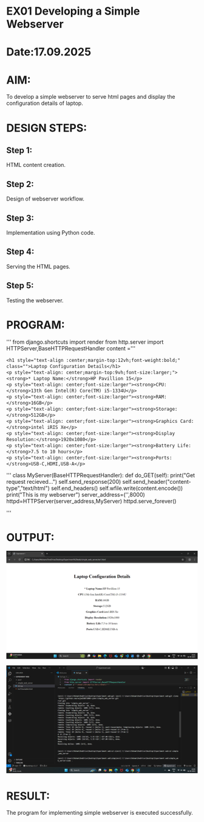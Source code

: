 # EX01 Developing a Simple Webserver

# Date:17.09.2025

# AIM:
To develop a simple webserver to serve html pages and display the configuration details of laptop.

# DESIGN STEPS:
## Step 1:
HTML content creation.

## Step 2:
Design of webserver workflow.

## Step 3:
Implementation using Python code.

## Step 4:
Serving the HTML pages.

## Step 5:
Testing the webserver.

# PROGRAM:
'''
from django.shortcuts import render
from http.server import HTTPServer,BaseHTTPRequestHandler
content ='''
<!DOCTYPE html>
<html lang="en">
<head>
    <title>Experiment 1</title>
</head>
<body>

    <h1 style="text-align :center;margin-top:12vh;font-weight:bold;" class="">Laptop Configuration Details</h1>
    <p style="text-align: center;margin-top:9vh;font-size:larger;"><strong>* Laptop Name:</strong>HP Pavillion 15</p>
    <p style="text-align: center;font-size:larger"><strong>CPU:</strong>13th Gen Intel(R) Core(TM) i5-1334U</p>
    <p style="text-align: center;font-size:larger"><strong>RAM:</strong>16GB</p>
    <p style="text-align: center;font-size:larger"><strong>Storage:</strong>512GB</p>
    <p style="text-align: center;font-size:larger"><strong>Graphics Card:</strong>intel iRIS Xe</p>
    <p style="text-align: center;font-size:larger"><strong>Display Resolution:</strong>1920x1080</p>
    <p style="text-align: center;font-size:larger"><strong>Battery Life:</strong>7.5 to 10 hours</p>
    <p style="text-align: center;font-size:larger"><strong>Ports:</strong>USB-C,HDMI,USB-A</p>
    
</body>
</html>
'''
class MyServer(BaseHTTPRequestHandler):
    def do_GET(self):
        print("Get request recieved...")
        self.send_response(200)
        self.send_header("content-type","text/html")
        self.end_headers()
        self.wfile.write(content.encode())
print("This is my webserver")
server_address=('',8000)
httpd=HTTPServer(server_address,MyServer)
httpd.serve_forever()

'''
# OUTPUT:
![alt text](<Screenshot (4).png>)


![alt text](<Screenshot (3).png>)


# RESULT:
The program for implementing simple webserver is executed successfully.
